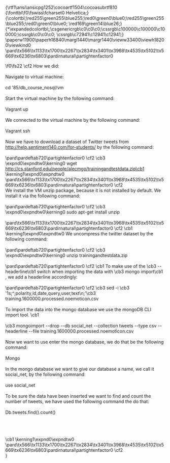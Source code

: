 {\rtf1\ansi\ansicpg1252\cocoartf1504\cocoasubrtf810
{\fonttbl\f0\fswiss\fcharset0 Helvetica;}
{\colortbl;\red255\green255\blue255;\red0\green0\blue0;\red255\green255\blue255;\red0\green0\blue0;
\red169\green14\blue26;}
{\*\expandedcolortbl;;\csgenericrgb\c0\c0\c0;\cssrgb\c100000\c100000\c100000;\cssrgb\c0\c0\c0;
\cssrgb\c72941\c12941\c12941;}
\paperw11900\paperh16840\margl1440\margr1440\vieww33400\viewh18200\viewkind0
\pard\tx566\tx1133\tx1700\tx2267\tx2834\tx3401\tx3968\tx4535\tx5102\tx5669\tx6236\tx6803\pardirnatural\partightenfactor0

\f0\fs22 \cf2 How we did:\
\
Navigate to virtual machine: \
\
cd \'85/db_course_nosql/vm\
\
Start the virtual machine by the following command: \
\
Vagrant up\
\
We connected to the virtual machine by the following command: \
\
Vagrant ssh\
\
Now we have to download a dataset of Twitter tweets from http://help.sentiment140.com/for-students/ by the following command: \
\
\pard\pardeftab720\partightenfactor0
\cf2 \cb3 \expnd0\expndtw0\kerning0
wget http://cs.stanford.edu/people/alecmgo/trainingandtestdata.zip\cb1 \kerning1\expnd0\expndtw0 \
\pard\tx566\tx1133\tx1700\tx2267\tx2834\tx3401\tx3968\tx4535\tx5102\tx5669\tx6236\tx6803\pardirnatural\partightenfactor0
\cf2 \
We install the VM unzip package, because it is not installed by default. We install it via the following command: \
\
\pard\pardeftab720\partightenfactor0
\cf2 \cb3 \expnd0\expndtw0\kerning0
sudo apt-get install unzip\
\
\pard\tx566\tx1133\tx1700\tx2267\tx2834\tx3401\tx3968\tx4535\tx5102\tx5669\tx6236\tx6803\pardirnatural\partightenfactor0
\cf2 \cb1 \kerning1\expnd0\expndtw0 We uncompress the twitter dataset by the following command:\
\
\pard\pardeftab720\partightenfactor0
\cf2 \cb3 \expnd0\expndtw0\kerning0
unzip trainingandtestdata.zip\
\
\pard\pardeftab720\partightenfactor0
\cf2 \cb1 To make use of the \cb3 --headerline\cb1  switch when importing the data with \cb3 mongo import\cb1 , we add a headerline accordingly:\
\
\pard\pardeftab720\partightenfactor0
\cf2 \cb3 sed -i \cb3 '1s;^;polarity,id,date,query,user,text\\n;'\cb3  training.1600000.processed.noemoticon.csv\
\
To import the data into the mongo database we use the mongoDB CLI import tool. \cb1 \
\
\cb3 mongoimport --drop --db social_net --collection tweets --type csv --headerline --file training.1600000.processed.noemoticon.csv\
\
Now we want to use enter the mongo database, we do that be the following command: \
\
Mongo\
\
In the mongo database we want to give our database a name, we call it social_net, by the following command:\
\
use social_net\
\
To be sure the data have been inserted we want to find and count the number of tweets, we have used the following command the do that: \
\
Db.tweets.find().count()\
\
\
\
\
\cb1 \kerning1\expnd0\expndtw0 \
\pard\tx566\tx1133\tx1700\tx2267\tx2834\tx3401\tx3968\tx4535\tx5102\tx5669\tx6236\tx6803\pardirnatural\partightenfactor0
\cf2 \
}